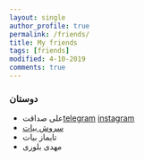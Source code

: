 ```yaml
---
layout: single
author_profile: true
permalink: /friends/
title: My friends 
tags: [friends]
modified: 4-10-2019
comments: true
---
```


### دوستان
* علی صداقت[telegram](http://t.me/aliesca2006) 
[instagram](http://instagram.com/aliesca2006)
* [سروش بیات](http://t.me/soroushbayat)
* تایماز بیات
* مهدی بلوری



